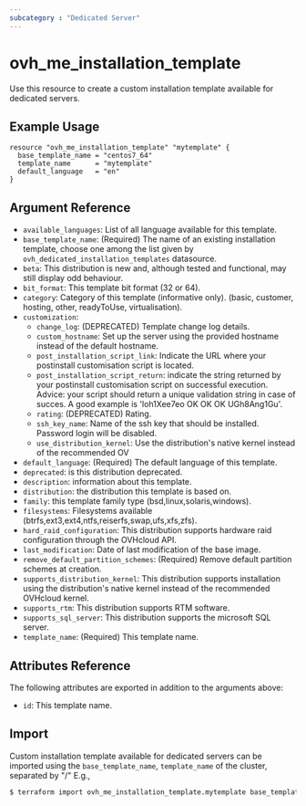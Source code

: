 ```yaml
---
subcategory : "Dedicated Server"
---
```


# ovh_me_installation_template

Use this resource to create a custom installation template available for dedicated servers.

## Example Usage

```hcl
resource "ovh_me_installation_template" "mytemplate" {
  base_template_name = "centos7_64"
  template_name      = "mytemplate"
  default_language   = "en"
}
```

## Argument Reference

* `available_languages`: List of all language available for this template.
* `base_template_name`: (Required) The name of an existing installation template, choose one among the list given by `ovh_dedicated_installation_templates` datasource.
* `beta`: This distribution is new and, although tested and functional, may still display odd behaviour.
* `bit_format`: This template bit format (32 or 64).
* `category`: Category of this template (informative only). (basic, customer, hosting, other, readyToUse, virtualisation).
* `customization`:
  * `change_log`: (DEPRECATED) Template change log details. 
  * `custom_hostname`: Set up the server using the provided hostname instead of the default hostname.
  * `post_installation_script_link`: Indicate the URL where your postinstall customisation script is located.
  * `post_installation_script_return`: indicate the string returned by your postinstall customisation script on successful execution. Advice: your script should return a unique validation string in case of succes. A good example is 'loh1Xee7eo OK OK OK UGh8Ang1Gu'.
  * `rating`: (DEPRECATED) Rating.
  * `ssh_key_name`: Name of the ssh key that should be installed. Password login will be disabled.
  * `use_distribution_kernel`: Use the distribution's native kernel instead of the recommended OV
* `default_language`: (Required)  The default language of this template.
* `deprecated`: is this distribution deprecated.
* `description`: information about this template.
* `distribution`: the distribution this template is based on.
* `family`: this template family type (bsd,linux,solaris,windows).
* `filesystems`: Filesystems available (btrfs,ext3,ext4,ntfs,reiserfs,swap,ufs,xfs,zfs).
* `hard_raid_configuration`: This distribution supports hardware raid configuration through the OVHcloud API.
* `last_modification`: Date of last modification of the base image.
* `remove_default_partition_schemes`: (Required) Remove default partition schemes at creation.
* `supports_distribution_kernel`: This distribution supports installation using the distribution's native kernel instead of the recommended OVHcloud kernel.
* `supports_rtm`: This distribution supports RTM software.
* `supports_sql_server`: This distribution supports the microsoft SQL server.
* `template_name`: (Required)  This template name.

## Attributes Reference

The following attributes are exported in addition to the arguments above:

* `id`: This template name.

## Import

Custom installation template available for dedicated servers can be imported using the `base_template_name`, `template_name` of the cluster, separated by "/" E.g.,

```bash
$ terraform import ovh_me_installation_template.mytemplate base_template_name/template_name
```
